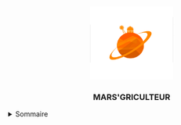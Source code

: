 <a name="readme-top"></a>

<!-- LOGO DU PROJET -->
<div align="center">
    <img src="images/MARSgriculture_logo.png" alt="Logo" width="170" height="150">
<h3 align="center">MARS'GRICULTEUR</h3>
</div>

<!-- SOMMAIRE -->
<details>
  <summary>Sommaire</summary>
  <ol>
    <li><a href="#objectif-pedagogique">Objectif pédagogique</a></li>
    <li><a href="#type-de-jeu-et-mecanisme-dapprentissage">Type de jeu et mécanisme d'apprentissage</a>
        <ul>
            <li><a href="#type-de-jeu">Type de jeu</a></li>
            <li><a href="#mecanisme-dapprentissage">Mécanismes d'apprentissage</a></li>
            <li><a href="deroulement-dune-partie">Déroulement d'une partie</a></li>
        </ul>   
    </li>
    <li><a href="#liste-des-principales-fonctionnalites">Liste des principales fonctionnalités</a></li>
    <li><a href="#renvoie">Informations que le jeu renvoie au joueur</a></li>
    <li><a href="#tuto>Tutoriel</a></li>
  </ol>
</details>

<!-- OBJECTIF PEDAGOGIQUE -->

<a name="objectif-pedagogique"></a>

## Objectif pédagogique

Le joueur doit apprendre la dynamique entre l’offre et la demande, qui détermine les prix d’un produit : l’augmentation ou diminution de celles-ci cherche un équilibre, jusqu’à retrouver une concurrence pure et parfaite (CPP). <br>

Cependant, cet équilibre n’est pas exempté des possibles pénuries et aléas qui peuvent découler de l’extérieur du marché : ces chocs bouleversent le marché, et créent des phénomènes auxquels les joueurs devront s’adapter.

<!-- TYPE DE JEU ET MECANISME D'APPRENTISSAGE -->

<a name="type-de-jeu-et-mecanisme-dapprentissage"></a>

## Type de jeu et mécanisme d'apprentissage

### Type de jeu

<a name="type-de-jeu"></a>

Mars'griculteur est un jeu de type tycoon: le joueur incarne un fermier martien, qui doit gérer sa ferme, vendre ses produits et gérer ses parcelles. Il doit faire face aux fluctuations du marché, et être prêt à tout imprévu.

### Mécanisme d'apprentissage

<a name="mecanisme-dapprentissage"></a>

Pour apprendre les mécanismes du marché face aux changements de contexte, le joueur pourra voir l’évolution des prix de vente moyen sur le marché en fonction des saisons et des évènements. <br>
Il devra donc comprendre et prévoir l'évolution de prix du marché afin de pouvoir fixer ses propres prix.

### Déroulement d'une partie

Le joueur accède à sa ferme, où il procède de la prochaine façon:

- Il regarde les événements en cours et l'évolution des prix dans le marché
- Il achète et plante ses graines selon les prédictions qu’il fait sur la demande
- Il gère son inventaire, ses parcelles ainsi que son argent
- Le joueur peut accéder à son stand, où il fixe le prix de ses produits, puis récupère les bénéfices de ces derniers.

<br><br> La partie se termine quand le joueur arrive à son but.

<p align="right">(<a href="#readme-top">back to top</a>)</p>

<!-- LISTE DES PRINCIPALES FONCTIONNALITES -->

<a name="liste-des-principales-fonctionnalites"></a>

## Liste des principales fonctionnalités

- [x] Avoir une vue des ses plantations/parcelles, et pouvoir choisir quelle plante planter en cliquant sur celles-ci
- [x] Pouvoir voir son stand et mettre des produits à vendre, pouvoir modifier leurs prix en fonction du marché et des événements
- [x] Arrivée de nouveaux évenements, qui modifie la demande/les prix du marché, ou les récoltes
- [x] Passer au jour suivant
- [x] Voir l'inventaire, avec un poids maximum
- [x] Pouvoir acheter (ou vendre) des parcelles pour planter ou élever
- [x] Pouvoir acheter des graines pour les planter
- [x] Arrivée de nouveaux événements qui modifient la demande/les prix du marché, ou les récoltes
- [x] Pouvoir voir les prix actuels des produits sur le marché, et remarquer une fluctuation en fonction des évènements et des saisons
<p align="right">(<a href="#readme-top">back to top</a>)</p>

<!-- INFORMATIONS QUE LE JEU RENVOIE AU JOUEUR -->

<a name="Informations-que-le-jeu-renvoi-au-joueur"></a>

## Informations que le jeu renvoie au joueur

- [x] Le jour actuel
- [x] L'argent du joueur
- [x] Les produits/graines du joueur
- [x] Le/les événements en cours
- [x] Message lorsque le joueur veut quitter la partie
- [x] Message dès qu'on clique sur une plante qu'on vend
- [x] Message quand on achète une graine
- [x] Éléments visuels qui permettent de comprendre le cycle de croissance des cultures
- [x] Message d'erreur quand l'inventaire du joueur est plein
- [x] Message d'erreur lorsque le joueur n'a pas l'argent suffisant pour l'achat
- [x] Message qui explicite le passage d'une journée
- [x] Graphe montrant l'évolution des prix de vente de chaque produit

<p align="right">(<a href="#readme-top">back to top</a>)</p>

<!-- TUTORIEL -->

<a name="Tutoriel"></a>

## Pour lire le tutoriel, allez sur Tutoriel.md

<p align="right">(<a href="#readme-top">back to top</a>)</p>
